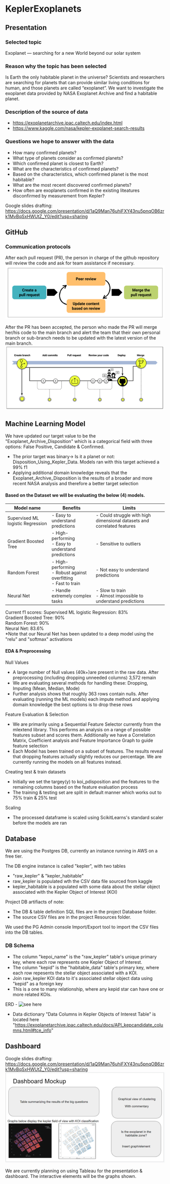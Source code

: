 # KeplerExoplanets

## Presentation

### Selected topic
Exoplanet — searching for a new World beyond our solar system

### Reason why the topic has been selected
Is Earth the only habitable planet in the universe? Scientists and researchers are searching for planets that can provide similar living conditions for human, and those planets are called “exoplanet”. We want to investigate the exoplanet data provided by NASA Exoplanet Archive and find a habitable planet. 

### Description of the source of data
* https://exoplanetarchive.ipac.caltech.edu/index.html
* https://www.kaggle.com/nasa/kepler-exoplanet-search-results

### Questions we hope to answer with the data
* How many confirmed planets?
* What type of planets consider as confirmed planets? 
* Which confirmed planet is closest to Earth?
* What are the characteristics of confirmed planets? 
* Based on the characteristics, which confirmed planet is the most habitable? 
* What are the most recent discovered confirmed planets? 
* How often are exoplanets confirmed in the existing liteatures disconfirmed by measurement from Kepler?

Google slides drafting:
https://docs.google.com/presentation/d/1aQ9Man76uhiFXY43nu5pnqOB6zrk1MvBqSxHWUtZ_Y0/edit?usp=sharing

## GitHub
### Communication protocols
After each pull request (PR), the person in charge of the github repository will review the code and ask for team assistance if necessary.
![review_process.png)](images/github/review_process.png)

After the PR has been accepted, the person who made the PR will merge her/his code to the main branch and alert the team that their own personal branch or sub-branch needs to be updated with the latest version of the main branch.
![github_merge.png)](images/github/github_merge.png)


## Machine Learning Model
We have updated our target value to be the "Exoplanet_Archive_Disposition" which is a categorical field with three options: False Positive, Candidate & Confirmed.
- The prior target was binary-> Is it a planet or not: Disposition_Using_Kepler_Data. Models ran with this target achieved a 99% f1
- Applying additional domain knowledge reveals that the Exoplanet_Archive_Disposition is the results of a broader and more recent NASA analysis and therefore a better target selection

#### Based on the Dataset we will be evaluating the below (4) models.
|Model name|Benefits|Limits|
|---|--|--|
|Supervised ML logistic Regression|- Easy to understand predictions| - Could struggle with high dimensional datasets and correlated features|
|Gradient Boosted Tree|- High-performing<br> - Easy to understand predictions|- Sensitive to outliers|
|Random Forest|- High-performing<br>- Robust against overfitting<br>- Fast to train|- Not easy to understand predictions|
|Neural Net|- Handle extremely complex tasks|- Slow to train<br>- Almost impossible to understand predictions|

Current f1 scores:
Supervised ML logistic Regression: 83%<br>
Gradient Boosted Tree: 90%<br>
Random Forest: 90%<br>
Neural Net: 83.6%<br>
*Note that our Neural Net has been updated to a deep model using the "relu" and "softmax" activations

#### EDA & Preprocessing
Null Values
- A large number of Null values (40k+)are present in the raw data. After preprocessing (including dropping unneeded columns) 3,572 remain
- We are evaluating several methods for handling these: Dropping, Imputing (Mean, Median, Mode)
- Further analysis shows that roughly 363 rows contain nulls. After evaluating (running the ML models) each impute method and applying domain knowledge the best options is to drop these rows

Feature Evaluation & Selection
- We are primarily using a Sequential Feature Selector currently from the mlextend library. This performs an analysis on a range of possible features subset and scores them. Additionally we have a Correlation Matrix, Coefficient analysis and Feature Importance Graph to guide feature selection
- Each Model has been trained on a subset of features. The results reveal that dropping features actually slightly reduces our percentage. We are currently running the models on all features instead.

Creating test & train datasets
- Initially we set the targey(y) to koi_pdisposition and the features to the remaining columns based on the feature evaluation process
- The training & testing set are split in default manner which works out to 75% train & 25% test

Scaling
- The processed dataframe is scaled using ScikitLearns's standard scaler before the models are ran

## Database
We are using the Postgres DB, currently an instance running in AWS on a free tier.

The DB engine instance is called "kepler", with two tables
- "raw_kepler" & "kepler_habitable"
- raw_kepler is populated wth the CSV data file sourced from kaggle
- kepler_habitable is a populated with some data about the stellar object associated with the Kepler Object of Interest (KOI)

Project DB artifiacts of note:
- The DB & table definition SQL files are in the project Database folder.
- The source CSV files are in the project Resources folder.

We used the PG Admin console Import/Export tool to import the CSV files into the DB tables.

### DB Schema
- The column "kepoi_name" is the "raw_kepler" table's unique primary key, where each row represents one Kepler Object of Interest.
- The column "kepid" is the "habitable_data" table's primary key, where each row repesents the stellar object associated with a KOI.
- Join raw_kepler KOI data to it's associated stellar object data using "kepid" as a foreign key
- This is a one to many relationship, where any kepid star can have one or more related KOIs.

ERD - ![see here](https://github.com/tom-jj-G/KeplerExoplanets/blob/main/Database/ERD.jpg)

- Data dictionary "Data Columns in Kepler Objects of Interest Table" is located here "https://exoplanetarchive.ipac.caltech.edu/docs/API_kepcandidate_columns.html#tce_info"


## Dashboard
Google slides drafting: https://docs.google.com/presentation/d/1aQ9Man76uhiFXY43nu5pnqOB6zrk1MvBqSxHWUtZ_Y0/edit?usp=sharing
![](images/github/dashboardDraft.png)

We are currently planning on using Tableau for the presentation & dashboard. The interactive elements will be the graphs shown.
